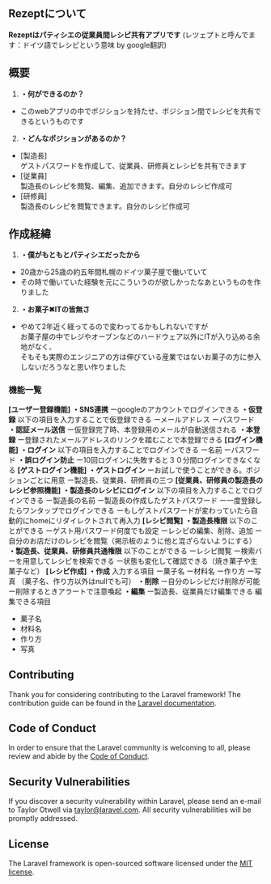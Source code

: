 
## Rezeptについて

**Rezeptはパティシエの従業員間レシピ共有アプリです**
(レツェプトと呼んでます：ドイツ語でレシピという意味 by google翻訳)


## 概要
1. **・何ができるのか？**
  - このwebアプリの中でポジションを持たせ、ポジション間でレシピを共有できるというものです
2. **・どんなポジションがあるのか？**
  - [製造長]<br>
  ゲストパスワードを作成して、従業員、研修員とレシピを共有できます
  - [従業員]<br>
製造長のレシピを閲覧、編集、追加できます。自分のレシピ作成可
  - [研修員]<br>
製造長のレシピを閲覧できます。自分のレシピ作成可


## 作成経緯

1. **・僕がもともとパティシエだったから**
- 20歳から25歳の約五年間札幌のドイツ菓子屋で働いていて
- その時で働いていた経験を元にこういうのが欲しかったなあというものを作りました
2. **・お菓子✖︎ITの皆無さ**
- やめて2年近く経ってるので変わってるかもしれないですが <br>
お菓子屋の中でレジやオーブンなどのハードウェア以外にITが入り込める余地がなく、<br>
そもそも実際のエンジニアの方は伸びている産業ではないお菓子の方に参入しないだろうなと思い作りました

### 機能一覧
**[ユーザー登録機能]**
**・SNS連携**
ーgoogleのアカウントでログインできる
**・仮登録**
以下の項目を入力することで仮登録できる
ーメールアドレス
ーパスワード
**・認証メール送信**
ー仮登録完了時、本登録用のメールが自動送信される
**・本登録**
ー登録されたメールアドレスのリンクを踏むことで本登録できる
**[ログイン機能]**
**・ログイン**
以下の項目を入力することでログインできる
ー名前
ーパスワード
**・誤ログイン防止**
ー10回ログインに失敗すると３０分間ログインできなくなる
**[ゲストログイン機能]**
**・ゲストログイン**
ーお試しで使うことができる。ポジションごとに用意
ー製造長、従業員、研修員の三つ
**[従業員、研修員の製造長のレシピ参照機能]**
**・製造長のレシピにログイン**
以下の項目を入力することでログインできる
ー製造長の名前
ー製造長の作成したゲストパスワード
ー一度登録したらワンタップでログインできる
ーもしゲストパスワードが変わっていたら自動的にhomeにリダイレクトされて再入力
**[レシピ閲覧]**
**・製造長権限**
以下のことができる
ーゲスト用パスワード何度でも設定
ーレシピの編集、削除、追加
ー自分のお店だけのレシピを閲覧（掲示板のように他と混ざらないようにする）
**・製造長、従業員、研修員共通権限**
以下のことができる
ーレシピ閲覧
ー検索バーを用意してレシピを検索できる
ー状態も変化して確認できる（焼き菓子や生菓子など）
**[レシピ作成]**
**・作成**
入力する項目
ー菓子名
ー材料名
ー作り方
ー写真
（菓子名、作り方以外はnullでも可）
**・削除**
ー自分のレシピだけ削除が可能
ー削除するときアラートで注意喚起
**・編集**
ー製造長、従業員だけ編集できる
編集できる項目
- 菓子名
- 材料名
- 作り方
- 写真




## Contributing

Thank you for considering contributing to the Laravel framework! The contribution guide can be found in the [Laravel documentation](https://laravel.com/docs/contributions).

## Code of Conduct

In order to ensure that the Laravel community is welcoming to all, please review and abide by the [Code of Conduct](https://laravel.com/docs/contributions#code-of-conduct).

## Security Vulnerabilities

If you discover a security vulnerability within Laravel, please send an e-mail to Taylor Otwell via [taylor@laravel.com](mailto:taylor@laravel.com). All security vulnerabilities will be promptly addressed.

## License

The Laravel framework is open-sourced software licensed under the [MIT license](https://opensource.org/licenses/MIT).
